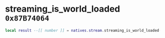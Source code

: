 # streaming_is_world_loaded `0x87B74064`

```lua
local result --[[ number ]] = natives.stream.streaming_is_world_loaded()
```